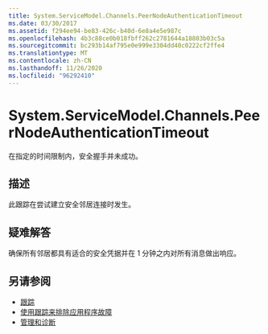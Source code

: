 ```yaml
---
title: System.ServiceModel.Channels.PeerNodeAuthenticationTimeout
ms.date: 03/30/2017
ms.assetid: f294ee94-be83-426c-b40d-6e8a4e5e987c
ms.openlocfilehash: 4b3c88ce0b018fbff262c2781644a18803b03c5a
ms.sourcegitcommit: bc293b14af795e0e999e3304dd40c0222cf2ffe4
ms.translationtype: MT
ms.contentlocale: zh-CN
ms.lasthandoff: 11/26/2020
ms.locfileid: "96292410"
---
```

# <a name="systemservicemodelchannelspeernodeauthenticationtimeout"></a>System.ServiceModel.Channels.PeerNodeAuthenticationTimeout

在指定的时间限制内，安全握手并未成功。  
  
## <a name="description"></a>描述  

 此跟踪在尝试建立安全邻居连接时发生。  
  
## <a name="troubleshooting"></a>疑难解答  

 确保所有邻居都具有适合的安全凭据并在 1 分钟之内对所有消息做出响应。  
  
## <a name="see-also"></a>另请参阅

- [跟踪](index.md)
- [使用跟踪来排除应用程序故障](using-tracing-to-troubleshoot-your-application.md)
- [管理和诊断](../index.md)
